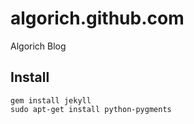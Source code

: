 algorich.github.com
===================

Algorich Blog

Install
-------

    gem install jekyll
    sudo apt-get install python-pygments